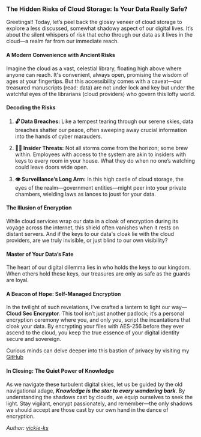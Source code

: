 ### The Hidden Risks of Cloud Storage: Is Your Data Really Safe?

 Greetings!! Today, let’s peel back the glossy veneer of cloud storage to explore a less discussed, somewhat shadowy aspect of our digital lives. It’s about the silent whispers of risk that echo through our data as it lives in the cloud—a realm far from our immediate reach.

#### A Modern Convenience with Ancient Risks

Imagine the cloud as a vast, celestial library, floating high above where anyone can reach. It's convenient, always open, promising the wisdom of ages at your fingertips. But this accessibility comes with a caveat—our treasured manuscripts (read: data) are not under lock and key but under the watchful eyes of the librarians (cloud providers) who govern this lofty world.

#### Decoding the Risks

1. **🔓 Data Breaches:** Like a tempest tearing through our serene skies, data breaches shatter our peace, often sweeping away crucial information into the hands of cyber marauders.
   
2. **🕵️‍♂️ Insider Threats:** Not all storms come from the horizon; some brew within. Employees with access to the system are akin to insiders with keys to every room in your house. What they do when no one’s watching could leave doors wide open.

3. **👁️ Surveillance’s Long Arm:** In this high castle of cloud storage, the eyes of the realm—government entities—might peer into your private chambers, wielding laws as lances to joust for your data.

#### The Illusion of Encryption

While cloud services wrap our data in a cloak of encryption during its voyage across the internet, this shield often vanishes when it rests on distant servers. And if the keys to our data's cloak lie with the cloud providers, are we truly invisible, or just blind to our own visibility?

#### Master of Your Data’s Fate

The heart of our digital dilemma lies in who holds the keys to our kingdom. When others hold these keys, our treasures are only as safe as the guards are loyal.

#### A Beacon of Hope: Self-Managed Encryption

In the twilight of such revelations, I’ve crafted a lantern to light our way—**Cloud Sec Encryptor**. This tool isn’t just another padlock; it’s a personal encryption ceremony where you, and only you, script the incantations that cloak your data. By encrypting your files with AES-256 before they ever ascend to the cloud, you keep the true essence of your digital identity secure and sovereign.

Curious minds can delve deeper into this bastion of privacy by visiting my <a href="https://github.com/vickie-ks/CloudSecEncryptor" target="_blank">GitHub</a>

#### In Closing: The Quiet Power of Knowledge

As we navigate these turbulent digital skies, let us be guided by the old navigational adage, _**Knowledge is the star to every wandering bark**_. By understanding the shadows cast by clouds, we equip ourselves to seek the light. Stay vigilant, encrypt passionately, and remember—the only shadows we should accept are those cast by our own hand in the dance of encryption.

*Author: <a href="https://github.com/vickie-ks" target="_blank">vickie-ks</a>*
